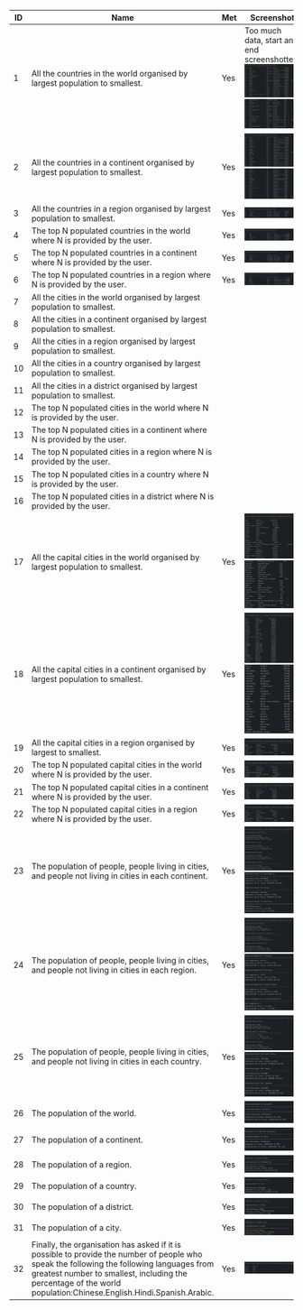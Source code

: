 | ID | Name | Met | Screenshot |
|----|------|-----|------------|
|1|All the countries in the world organised by largest population to smallest.| Yes |Too much data, start and end screenshotted. ![img_7.png](img_7.png)![img_8.png](img_8.png)|
|2|All the countries in a continent organised by largest population to smallest.| Yes |![img_4.png](img_4.png)![img_5.png](img_5.png)|
|3|All the countries in a region organised by largest population to smallest.| Yes |![img.png](img.png)|
|4|The top N populated countries in the world where N is provided by the user.| Yes |![img_1.png](img_1.png)|
|5|The top N populated countries in a continent where N is provided by the user.| Yes |![img_2.png](img_2.png)|
|6|The top N populated countries in a region where N is provided by the user.| Yes |![img_3.png](img_3.png)|
|7|All the cities in the world organised by largest population to smallest.|
|8|All the cities in a continent organised by largest population to smallest.|
|9|All the cities in a region organised by largest population to smallest.|
|10|All the cities in a country organised by largest population to smallest.|
|11|All the cities in a district organised by largest population to smallest.|
|12|The top N populated cities in the world where N is provided by the user.|
|13|The top N populated cities in a continent where N is provided by the user.|
|14|The top N populated cities in a region where N is provided by the user.|
|15|The top N populated cities in a country where N is provided by the user.|
|16|The top N populated cities in a district where N is provided by the user.|
|17|All the capital cities in the world organised by largest population to smallest.| Yes |![img_22.png](img_22.png)![img_23.png](img_23.png)|
|18|All the capital cities in a continent organised by largest population to smallest.| Yes |![img_25.png](img_25.png)![img_26.png](img_26.png)|
|19|All the capital cities in a region organised by largest to smallest.| Yes |![img_27.png](img_27.png)|
|20|The top N populated capital cities in the world where N is provided by the user.| Yes |![img_28.png](img_28.png)|
|21|The top N populated capital cities in a continent where N is provided by the user.| Yes |![img_29.png](img_29.png)|
|22|The top N populated capital cities in a region where N is provided by the user.| Yes |![img_30.png](img_30.png)|
|23|The population of people, people living in cities, and people not living in cities in each continent.| Yes |![img_16.png](img_16.png)![img_17.png](img_17.png)|
|24|The population of people, people living in cities, and people not living in cities in each region.| Yes |![img_20.png](img_20.png)![img_21.png](img_21.png)|
|25|The population of people, people living in cities, and people not living in cities in each country.| Yes |![img_18.png](img_18.png)![img_19.png](img_19.png)|
|26|The population of the world.| Yes |![img_10.png](img_10.png)|
|27|The population of a continent.| Yes |![img_11.png](img_11.png)|
|28|The population of a region.| Yes |![img_12.png](img_12.png)|
|29|The population of a country.| Yes |![img_13.png](img_13.png)|
|30|The population of a district.| Yes |![img_14.png](img_14.png)|
|31|The population of a city.| Yes |![img_15.png](img_15.png)|
|32|Finally, the organisation has asked if it is possible to provide the number of people who speak the following the following languages from greatest number to smallest, including the percentage of the world population:Chinese.English.Hindi.Spanish.Arabic.| Yes |![img_6.png](img_6.png)|


